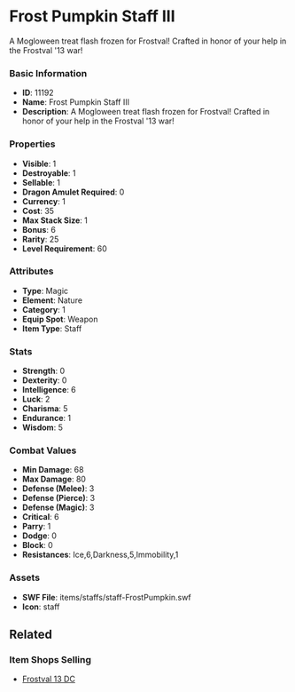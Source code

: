 # Frost Pumpkin Staff III

A Mogloween treat flash frozen for Frostval! Crafted in honor of your help in the Frostval '13 war!

### Basic Information

- **ID**: 11192
- **Name**: Frost Pumpkin Staff III
- **Description**: A Mogloween treat flash frozen for Frostval! Crafted in honor of your help in the Frostval &#039;13 war!

### Properties

- **Visible**: 1
- **Destroyable**: 1
- **Sellable**: 1
- **Dragon Amulet Required**: 0
- **Currency**: 1
- **Cost**: 35
- **Max Stack Size**: 1
- **Bonus**: 6
- **Rarity**: 25
- **Level Requirement**: 60

### Attributes

- **Type**: Magic
- **Element**: Nature
- **Category**: 1
- **Equip Spot**: Weapon
- **Item Type**: Staff

### Stats

- **Strength**: 0
- **Dexterity**: 0
- **Intelligence**: 6
- **Luck**: 2
- **Charisma**: 5
- **Endurance**: 1
- **Wisdom**: 5

### Combat Values

- **Min Damage**: 68
- **Max Damage**: 80
- **Defense (Melee)**: 3
- **Defense (Pierce)**: 3
- **Defense (Magic)**: 3
- **Critical**: 6
- **Parry**: 1
- **Dodge**: 0
- **Block**: 0
- **Resistances**: Ice,6,Darkness,5,Immobility,1

### Assets

- **SWF File**: items/staffs/staff-FrostPumpkin.swf
- **Icon**: staff

## Related

### Item Shops Selling

- [Frostval 13 DC](../item-shops/390-frostval-13-dc.md)

